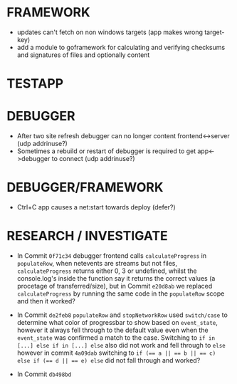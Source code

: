 # FRAMEWORK
- updates can't fetch on non windows targets (app makes wrong target-key)
- add a module to goframework for calculating and verifying checksums and signatures of files and optionally content

# TESTAPP

# DEBUGGER
- After two site refresh debugger can no longer content frontend<->server (udp addrinuse?)
- Sometimes a rebuild or restart of debugger is required to get app<->debugger to connect (udp addrinuse?)

# DEBUGGER/FRAMEWORK
- Ctrl+C app causes a net:start towards deploy (defer?)


# RESEARCH / INVESTIGATE
- In Commit `0f71c34` debugger frontend calls `calculateProgress` in `populateRow`, when netevents are streams but not files, `calculateProgress` returns either 0, 3 or undefined, whilst the console.log's inside the function say it returns the correct values (a procetage of transferred/size), but in Commit `e20d8ab` we replaced `calculateProgress` by running the same code in the `populateRow` scope and then it worked?

- In Commit `de2feb8` `populateRow` and `stopNetworkRow` used `switch/case` to determine what color of progressbar to show based on `event_state`, however it always fell through to the default value even when the `event_state` was confirmed a match to the case. Switching to `if in [...] else if in [...] else` also did not work and fell through to `else` however in commit `4a09dab` switching to `if (== a || == b || == c) else if (== d || == e) else` did not fall through and worked?

- In Commit `db498bd`